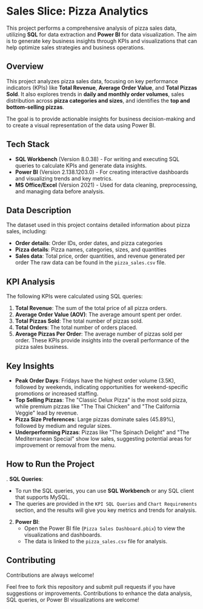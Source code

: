 
# Sales Slice: Pizza Analytics

This project performs a comprehensive analysis of pizza sales data, utilizing **SQL** for data extraction and **Power BI** for data visualization. The aim is to generate key business insights through KPIs and visualizations that can help optimize sales strategies and business operations.


## Overview
This project analyzes pizza sales data, focusing on key performance indicators (KPIs) like **Total Revenue**, **Average Order Value**, and **Total Pizzas Sold**. It also explores trends in **daily and monthly order volumes**, sales distribution across **pizza categories and sizes**, and identifies the **top and bottom-selling pizzas**.

The goal is to provide actionable insights for business decision-making and to create a visual representation of the data using Power BI.
## Tech Stack

- **SQL Workbench** (Version 8.0.38) - For writing and executing SQL queries to calculate KPIs and generate data insights.
- **Power BI** (Version 2.138.1203.0) - For creating interactive dashboards and visualizing trends and key metrics.
- **MS Office/Excel** (Version 2021) - Used for data cleaning, preprocessing, and managing data before analysis.



## Data Description
The dataset used in this project contains detailed information about pizza sales, including:
- **Order details**: Order IDs, order dates, and pizza categories
- **Pizza details**: Pizza names, categories, sizes, and quantities
- **Sales data**: Total price, order quantities, and revenue generated per order
The raw data can be found in the `pizza_sales.csv` file.
## KPI Analysis
The following KPIs were calculated using SQL queries:
1. **Total Revenue**: The sum of the total price of all pizza orders.
2. **Average Order Value (AOV)**: The average amount spent per order.
3. **Total Pizzas Sold**: The total number of pizzas sold.
4. **Total Orders**: The total number of orders placed.
5. **Average Pizzas Per Order**: The average number of pizzas sold per order.
These KPIs provide insights into the overall performance of the pizza sales business.

## Key Insights
- **Peak Order Days**: Fridays have the highest order volume (3.5K), followed by weekends, indicating opportunities for weekend-specific promotions or increased staffing.
- **Top Selling Pizzas**: The "Classic Delux Pizza" is the most sold pizza, while premium pizzas like "The Thai Chicken" and "The California Veggie" lead by revenue.
- **Pizza Size Preferences**: Large pizzas dominate sales (45.89%), followed by medium and regular sizes.
- **Underperforming Pizzas**: Pizzas like "The Spinach Delight" and "The Mediterranean Special" show low sales, suggesting potential areas for improvement or removal from the menu.

## How to Run the Project
. **SQL Queries**: 
   - To run the SQL queries, you can use **SQL Workbench** or any SQL client that supports MySQL. 
   - The queries are provided in the `KPI SQL Queries` and `Chart Requirements` section, and the results will give you key metrics and trends for analysis.
   
2. **Power BI**: 
   - Open the Power BI file (`Pizza Sales Dashboard.pbix`) to view the visualizations and dashboards.
   - The data is linked to the `pizza_sales.csv` file for analysis.
## Contributing

Contributions are always welcome!

Feel free to fork this repository and submit pull requests if you have suggestions or improvements. Contributions to enhance the data analysis, SQL queries, or Power BI visualizations are welcome!


